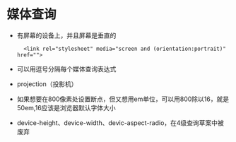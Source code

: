 # 媒体查询

* 有屏幕的设备上，并且屏幕是垂直的

        <link rel="stylesheet" media="screen and (orientation:portrait)" href="">

* 可以用逗号分隔每个媒体查询表达式

* projection（投影机）

* 如果想要在800像素处设置断点，但又想用em单位，可以用800除以16，就是50em,16应该是浏览器默认字体大小

* device-height、device-width、devic-aspect-radio，在4级查询草案中被废弃

